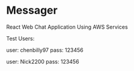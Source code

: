 # Messager
React Web Chat Application Using AWS Services 

Test Users:

user: chenbilly97 
pass: 123456

user: Nick2200
pass: 123456
